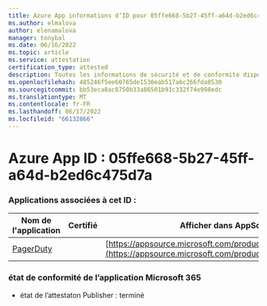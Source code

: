 ```yaml
---
title: Azure App informations d’ID pour 05ffe668-5b27-45ff-a64d-b2ed6c475d7a
ms.author: elmalova
author: elenamalova
manager: tonybal
ms.date: 06/16/2022
ms.topic: article
ms.service: attestation
certification_type: attested
description: Toutes les informations de sécurité et de conformité disponibles pour 05ffe668-5b27-45ff-a64d-b2ed6c475d7a.
ms.openlocfilehash: 485246f5ee60765de1530eab517abc266fda8530
ms.sourcegitcommit: bb53eca8ac8750b33a86501b91c332f74e998edc
ms.translationtype: MT
ms.contentlocale: fr-FR
ms.lasthandoff: 06/17/2022
ms.locfileid: "66132866"
---
```

# <a name="azure-app-id-05ffe668-5b27-45ff-a64d-b2ed6c475d7a"></a>Azure App ID : 05ffe668-5b27-45ff-a64d-b2ed6c475d7a


### <a name="apps-associated-with-this-id"></a>Applications associées à cet ID :
| **Nom de l'application** | **Certifié** | **Afficher dans AppSource** |
|--------------|---------------|-----------------------|
| [PagerDuty](../forward/WA200001637.md) |  | [https://appsource.microsoft.com/product/office/WA200001637](https://appsource.microsoft.com/product/office/WA200001637) |

### <a name="microsoft-365-app-compliance-status"></a>état de conformité de l’application Microsoft 365
- état de l’attestaton Publisher : terminé
